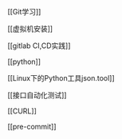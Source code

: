 [[Git学习]]  

[[虚拟机安装]]

[[gitlab CI,CD实践]]  

[[python]]

[[Linux下的Python工具json.tool]]

[[接口自动化测试]]

[[CURL]]

[[pre-commit]]

